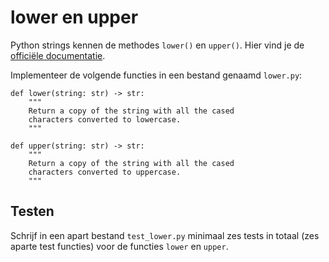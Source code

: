 # lower en upper

Python strings kennen de methodes `lower()` en `upper()`. Hier vind je de [officiële documentatie](https://docs.python.org/3/library/stdtypes.html#str.upper).

Implementeer de volgende functies in een bestand genaamd `lower.py`:

    def lower(string: str) -> str:
        """
        Return a copy of the string with all the cased
        characters converted to lowercase.
        """

    def upper(string: str) -> str:
        """
        Return a copy of the string with all the cased
        characters converted to uppercase.
        """

## Testen

Schrijf in een apart bestand `test_lower.py` minimaal zes tests in totaal (zes aparte test functies) voor de functies `lower` en `upper`.